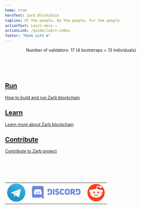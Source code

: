 ```yaml
---
home: true
heroText: Zarb Blockchain
tagline: Of the people, By the people, For the people
actionText: Learn more →
actionLink: /guide/learn-index
footer: "Made with ❤️"
---
```


<div style="text-align: center">
Number of validators: 17 (4 bootstraps + 13 individuals)
</div>

<br>
<br>
<br>
<br>

<div class="features">
  <div class="feature">
    <a href="guide/run-index">
      <h2>Run</h2>
      <p>How to build and run Zarb blockchain</p>
    </a>
  </div>

  <div class="feature">
    <a href="guide/learn-index">
      <h2>Learn</h2>
      <p>Learn more about Zarb blockchain</p>
    </a>
  </div>
  <div class="feature">
    <a href="https://github.com/zarbchain/">
      <h2>Contribute</h2>
      <p>Contribute to Zarb project</p>
    </a>
  </div>
</div>

<br>
<br>
<br>
<br>


<div align="center" style="margin: 0px auto;">
  <table>
    <tr>
      <td><a href="https://t.me/ZARBBLOCKCHAIN" target="_blank"><img height=60 src="./assets/images/Telegram_logo.svg" /></a></td>
      <td><a href="https://discord.gg/zPqWqV85ch" target="_blank"><img height=60 src="./assets/images/Discord-Logo+Wordmark-Color.svg" /></a></td>
      <td><a href="https://www.reddit.com/r/zarb" target="_blank"><img height=60 src="./assets/images/reddit.svg" /></a></td>
    </tr>
  </table> 
</div>

<br>
